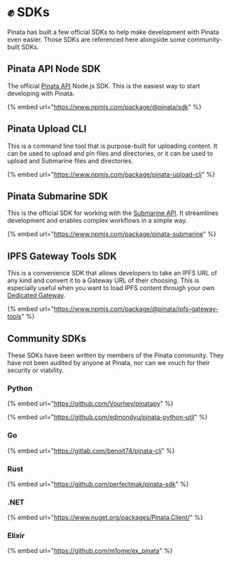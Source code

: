 # ✊ SDKs

Pinata has built a few official SDKs to help make development with Pinata even easier. Those SDKs are referenced here alongside some community-built SDKs.

## Pinata API Node SDK

The official [Pinata API](pinata-api/) Node.js SDK. This is the easiest way to start developing with Pinata.&#x20;

{% embed url="https://www.npmjs.com/package/@pinata/sdk" %}

## Pinata Upload CLI

This is a command line tool that is purpose-built for uploading content. It can be used to upload and pin files and directories, or it can be used to upload and Submarine files and directories.&#x20;

{% embed url="https://www.npmjs.com/package/pinata-upload-cli" %}

## Pinata Submarine SDK

This is the official SDK for working with the [Submarine API](submarine-api/). It streamlines development and enables complex workflows in a simple way.&#x20;

{% embed url="https://www.npmjs.com/package/pinata-submarine" %}

## IPFS Gateway Tools SDK

This is a convenience SDK that allows developers to take an IPFS URL of any kind and convert it to a Gateway URL of their choosing. This is especially useful when you want to load IPFS content through your own [Dedicated Gateway](gateways/dedicated-gateways.md).

{% embed url="https://www.npmjs.com/package/@pinata/ipfs-gateway-tools" %}

## Community SDKs

These SDKs have been written by members of the Pinata community. They have not been audited by anyone at Pinata, nor can we vouch for their security or viability.&#x20;

### Python

{% embed url="https://github.com/Vourhey/pinatapy" %}

{% embed url="https://github.com/edmondyu/pinata-python-util" %}

### Go

{% embed url="https://gitlab.com/benoit74/pinata-cli" %}

### Rust

{% embed url="https://github.com/perfectmak/pinata-sdk" %}

### .NET

{% embed url="https://www.nuget.org/packages/Pinata.Client/" %}

### Elixir

{% embed url="https://github.com/m1ome/ex_pinata" %}
